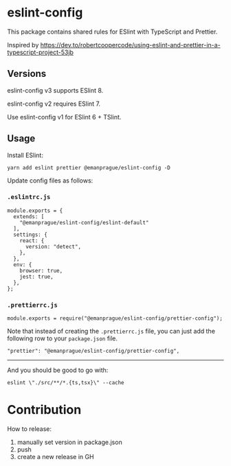# eslint-config

This package contains shared rules for ESlint with TypeScript and Prettier.

Inspired by https://dev.to/robertcoopercode/using-eslint-and-prettier-in-a-typescript-project-53jb

## Versions

eslint-config v3 supports ESlint 8.

eslint-config v2 requires ESlint 7.

Use eslint-config v1 for ESlint 6 + TSlint.

## Usage

Install ESlint:

    yarn add eslint prettier @emanprague/eslint-config -D

Update config files as follows:

### `.eslintrc.js`

    module.exports = {
      extends: [
        "@emanprague/eslint-config/eslint-default"
      ],
      settings: {
        react: {
          version: "detect",
        },
      },
      env: {
        browser: true,
        jest: true,
      },
    };

### `.prettierrc.js`

    module.exports = require("@emanprague/eslint-config/prettier-config");

Note that instead of creating the `.prettierrc.js` file, you can just add the following row to your `package.json` file.

    "prettier": "@emanprague/eslint-config/prettier-config",

---

And you should be good to go with:

```console
eslint \"./src/**/*.{ts,tsx}\" --cache
```

# Contribution

How to release:
 1. manually set version in package.json
 1. push
 1. create a new release in GH
